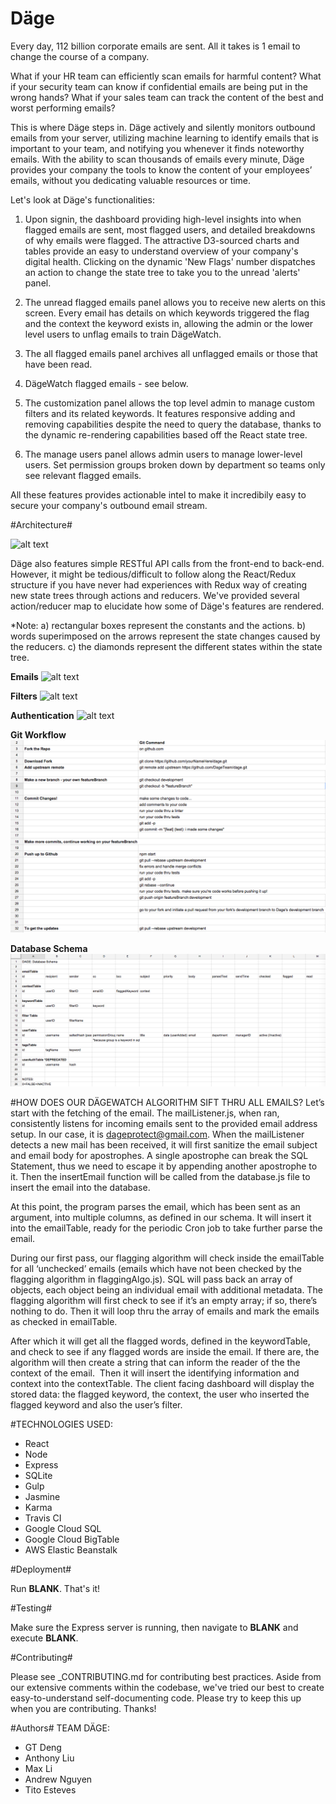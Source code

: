 # Däge #

Every day, 112 billion corporate emails are sent. All it takes is 1 email to change the course of a company.

What if your HR team can efficiently scan emails for harmful content? What if your security team can know if confidential emails are being put in the wrong hands? What if your sales team can track the content of the best and worst performing emails?

This is where Däge steps in. Däge actively and silently monitors outbound emails from your server, utilizing machine learning to identify emails that is important to your team, and notifying you whenever it finds noteworthy emails. With the ability to scan thousands of emails every minute, Däge provides your company the tools to know the content of your employees’ emails, without you dedicating valuable resources or time.

Let's look at Däge's functionalities:

1. Upon signin, the dashboard providing high-level insights into when flagged emails are sent, most flagged users, and detailed breakdowns of why emails were flagged. The attractive D3-sourced charts and tables provide an easy to understand overview of your company's digital health. Clicking on the dynamic 'New Flags' number dispatches an action to change the state tree to take you to the unread 'alerts' panel.

2. The unread flagged emails panel allows you to receive new alerts on this screen. Every email has details on which keywords triggered the flag and the context the keyword exists in, allowing the admin or the lower level users to unflag emails to train DägeWatch.

3. The all flagged emails panel archives all unflagged emails or those that have been read.

4. DägeWatch flagged emails - see below.

5. The customization panel allows the top level admin to manage custom filters and its related keywords. It features responsive adding and removing capabilities despite the need to query the database, thanks to the dynamic re-rendering capabilities based off the React state tree.

6. The manage users panel allows admin users to manage lower-level users. Set permission groups broken down by department so  teams only see relevant flagged emails.

All these features provides actionable intel to make it incredibily easy to secure your company's outbound email stream.

#Architecture#

![alt text](http://s19.postimg.org/dspbo6w1f/Slide1.jpg)

Däge also features simple RESTful API calls from the front-end to back-end. However, it might be tedious/difficult to follow along the React/Redux structure if you have never had experiences with Redux way of creating new state trees through actions and reducers. We've provided several action/reducer map to elucidate how some of Däge's features are rendered.

*Note: a) rectangular boxes represent the constants and the actions. b) words superimposed on the arrows represent the state changes caused by the reducers. c) the diamonds represent the different states within the state tree.

**Emails**
![alt text](http://s19.postimg.org/mmy54vvlf/Redux_State_Tree_Actions_Trial_Blank.png)

**Filters**
![alt text](http://s19.postimg.org/ek4k7b0dv/Blank_Flowchart_New_Page.png)

**Authentication**
![alt text](http://s19.postimg.org/cqx258ptf/manage_users_flow_New_Page.png)


**Git Workflow**
![Alt text](/screenshots/gitWorkflow.png?raw=true "GIT WorkFlow")

**Database Schema**
![Alt text](/screenshots/databaseSchema.png?raw=true "Database Schema")



#HOW DOES OUR DÄGEWATCH ALGORITHM SIFT THRU ALL EMAILS?
Let’s start with the fetching of the email. The mailListener.js, when ran, consistently listens for incoming emails sent to the provided email address setup. In our case, it is dageprotect@gmail.com. When the mailListener detects a new mail has been received, it will first sanitize the email subject and email body for apostrophes. A single apostrophe can break the SQL Statement, thus we need to escape it by appending another apostrophe to it. Then the insertEmail function will be called from the database.js file to insert the email into the database.

At this point, the program parses the email, which has been sent as an argument, into multiple columns, as defined in our schema. It will insert it into the emailTable, ready for the periodic Cron job to take further parse the email.

During our first pass, our flagging algorithm will check inside the emailTable for all ‘unchecked’ emails (emails which have not been checked by the flagging algorithm in flaggingAlgo.js). SQL will pass back an array of objects, each object being an individual email with additional metadata. The flagging algorithm will first check to see if it’s an empty array; if so, there’s nothing to do. Then it will loop thru the array of emails and mark the emails as checked in emailTable. 

After which it will get all the flagged words, defined in the keywordTable, and check to see if any flagged words are inside the email. If there are, the algorithm will then create a string that can inform the reader of the the context of the email.  Then it will insert the identifying information and context into the contextTable. The client facing dashboard will display the stored data: the flagged keyword, the context, the user who inserted the flagged keyword and also the user’s filter.

#TECHNOLOGIES USED:

- React
- Node
- Express
- SQLite
- Gulp
- Jasmine
- Karma
- Travis CI
- Google Cloud SQL
- Google Cloud BigTable
- AWS Elastic Beanstalk

#Deployment#

Run __BLANK__. That's it!

#Testing#

Make sure the Express server is running, then navigate to __BLANK__ and execute __BLANK__.

#Contributing#

Please see _CONTRIBUTING.md for contributing best practices. Aside from our extensive comments within the codebase, we've tried our best to create easy-to-understand self-documenting code. Please try to keep this up when you are contributing. Thanks!

#Authors#
TEAM DÄGE:
- GT Deng
- Anthony Liu
- Max Li
- Andrew Nguyen
- Tito Esteves
